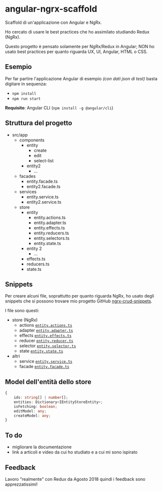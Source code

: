 # angular-ngrx-scaffold

Scaffold di un'applicazione con Angular e NgRx.

Ho cercato di usare le best practices che ho assimilato studiando Redux (NgRx).

Questo progetto è pensato solamente per NgRx/Redux in Angular; NON ho usato best practices per quanto riguarda UX, UI, Angular, HTML o CSS.

## Esempio

Per far partire l'applicazione Angular di esempio _(con dati json di test)_ basta digitare in sequenza:

- `npm install`
- `npm run start`

**Requisito**: Angular CLI (`npm install -g @angular/cli`)

## Struttura del progetto

- src/app
  - components
    - entity
      - create
      - edit
      - select-list
    - entity2
      - ...
  - facades
    - entity.facade.ts
    - entity2.facade.ts
  - services
    - entity.service.ts
    - entity2.service.ts
  - store
    - entity
      - entity.actions.ts
      - entity.adapter.ts
      - entity.effects.ts
      - entity.reducers.ts
      - entity.selectors.ts
      - entity.state.ts
    - entity 2
      - ...
    - effects.ts
    - reducers.ts
    - state.ts

## Snippets

Per creare alcuni file, soprattutto per quanto riguarda NgRx, ho usato degli snippets che si possono trovare mio progetto GitHub [ngrx-crud-snippets](https://github.com/danielzotti/ngrx-crud-snippets).

I file sono questi:

- store (NgRx)
  - actions [`entity.actions.ts`](/src/app/store/entity/entity.actions.ts)
  - adapter [`entity.adapter.ts`](/src/app/store/entity/entity.actions.ts)
  - effects [`entity.effects.ts`](/src/app/store/entity/entity.actions.ts)
  - reducer [`entity.reducer.ts`](/src/app/store/entity/entity.actions.ts)
  - selector [`entity.selector.ts`](/src/app/store/entity/entity.actions.ts)
  - state [`entity.state.ts`](/src/app/store/entity/entity.actions.ts)
- altri
  - service [`entity.service.ts`](/src/app/services/entity.service.ts)
  - facade [`entity.facade.ts`](/src/app/facades/entity.facade.ts)

## Model dell'entità dello store

```ts
{
    ids: string[] | number[];
    entities: Dictionary<IEntityStoreEntity>;
    isFetching: boolean;
    editModel: any;
    createModel: any;
}
```

## To do

- migliorare la documentazione
- link a articoli e video da cui ho studiato e a cui mi sono ispirato

## Feedback

Lavoro "realmente" con Redux da Agosto 2018 quindi i feedback sono apprezzatissimi!
